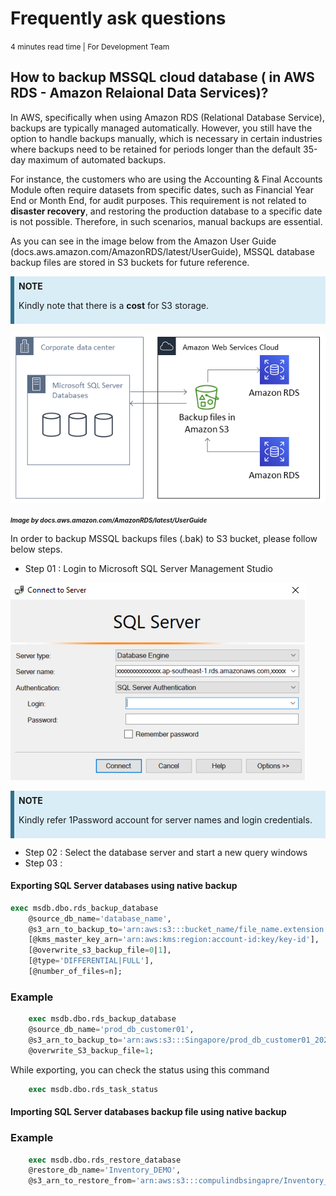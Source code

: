 <link rel="stylesheet" href="https://cdnjs.cloudflare.com/ajax/libs/font-awesome/5.15.1/css/all.min.css">


# Frequently ask questions
<span style="font-size:12px;">4 minutes read time | For Development Team</span>

## How to backup MSSQL cloud database ( in AWS RDS - Amazon Relaional Data Services)?

In AWS, specifically when using Amazon RDS (Relational Database Service), backups are typically managed automatically. However, you still have the option to handle backups manually, which is necessary in certain industries where backups need to be retained for periods longer than the default 35-day maximum of automated backups. 

For instance, the customers who are using the Accounting & Final Accounts Module often require datasets from specific dates, such as Financial Year End or Month End, for audit purposes. This requirement is not related to **disaster recovery**, and restoring the production database to a specific date is not possible. Therefore, in such scenarios, manual backups are essential.

As you can see in the image below from the Amazon User Guide (docs.aws.amazon.com/AmazonRDS/latest/UserGuide), MSSQL database backup files are stored in S3 buckets for future reference.

<div style="background-color:#D9EDF7; border-left:6px solid #31708F; padding:0.5em; margin-bottom:1em;">
  <i class="fas fa-info-circle" style="colour : #3d95ba"></i> <strong>NOTE</strong>
  <p>Kindly note that there is a <b>cost</b> for S3 storage.</p>
</div>

![awsBackupImage](/images/aws_bacups.png)



***<span style="font-size:10px;">Image by docs.aws.amazon.com/AmazonRDS/latest/UserGuide</span>***


In order to backup MSSQL backups files (.bak) to S3 bucket, please follow below steps.

* Step 01 :  Login to Microsoft SQL Server Management Studio

![SQLServerMngStd](/images/SQLServerMngStd.png)


<div style="background-color:#D9EDF7; border-left:6px solid #31708F; padding:0.5em; margin-bottom:1em;">
  <i class="fas fa-info-circle" style="colour : #3d95ba"></i> <strong>NOTE</strong>
  <p>Kindly refer 1Password account for server names and login credentials.</p>
</div>


* Step 02 :  Select the database server and start a new query windows
* Step 03 :  
#### Exporting SQL Server databases using native backup

```SQL
exec msdb.dbo.rds_backup_database
	@source_db_name='database_name',
	@s3_arn_to_backup_to='arn:aws:s3:::bucket_name/file_name.extension',
	[@kms_master_key_arn='arn:aws:kms:region:account-id:key/key-id'],	
	[@overwrite_s3_backup_file=0|1],
	[@type='DIFFERENTIAL|FULL'],
	[@number_of_files=n];
```

### Example
``` SQL
    exec msdb.dbo.rds_backup_database 
    @source_db_name='prod_db_customer01', 
    @s3_arn_to_backup_to='arn:aws:s3:::Singapore/prod_db_customer01_2024_Apr_24.bak',
    @overwrite_S3_backup_file=1;
```

While exporting, you can check the status using this command
``` SQL
    exec msdb.dbo.rds_task_status
```

#### Importing SQL Server databases backup file using native backup
### Example

``` SQL
    exec msdb.dbo.rds_restore_database
    @restore_db_name='Inventory_DEMO',
    @s3_arn_to_restore_from='arn:aws:s3:::compulindbsingapre/Inventory_JC30JAN2020.bak'
```
